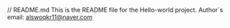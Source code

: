 // README.md
This is the README file for the Hello-world project.
Author`s email: alswoqkr11@naver.com
